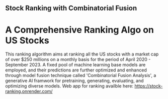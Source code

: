 ## Stock Ranking with Combinatorial Fusion
# A Comprehensive Ranking Algo on US Stocks

This ranking algorithm aims at ranking all the US stocks with a market cap of over $250 millions on a monthly basis for the period of April 2020 - September 2023. A fixed pool of machine learning base models are employed, and their predictions are further optimized and enhanced through model fusion technique called 'Combinatorial Fusion Analysis', a generative AI framwork for pretraining, generating, evaluating, and optimizing diverse models. Web app for ranking availble here: https://stock-ranking.onrender.com/
